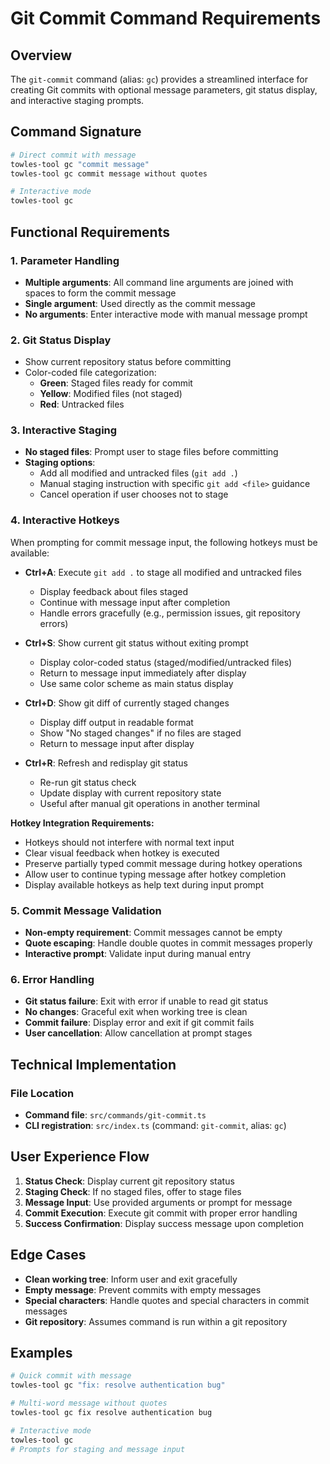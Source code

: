# Git Commit Command Requirements

## Overview

The `git-commit` command (alias: `gc`) provides a streamlined interface for creating Git commits with optional message parameters, git status display, and interactive staging prompts.

## Command Signature

```bash
# Direct commit with message
towles-tool gc "commit message"
towles-tool gc commit message without quotes

# Interactive mode
towles-tool gc
```

## Functional Requirements

### 1. Parameter Handling
- **Multiple arguments**: All command line arguments are joined with spaces to form the commit message
- **Single argument**: Used directly as the commit message
- **No arguments**: Enter interactive mode with manual message prompt

### 2. Git Status Display
- Show current repository status before committing
- Color-coded file categorization:
  - **Green**: Staged files ready for commit
  - **Yellow**: Modified files (not staged)
  - **Red**: Untracked files

### 3. Interactive Staging
- **No staged files**: Prompt user to stage files before committing
- **Staging options**:
  - Add all modified and untracked files (`git add .`)
  - Manual staging instruction with specific `git add <file>` guidance
  - Cancel operation if user chooses not to stage

### 4. Interactive Hotkeys
When prompting for commit message input, the following hotkeys must be available:

- **Ctrl+A**: Execute `git add .` to stage all modified and untracked files
  - Display feedback about files staged
  - Continue with message input after completion
  - Handle errors gracefully (e.g., permission issues, git repository errors)

- **Ctrl+S**: Show current git status without exiting prompt
  - Display color-coded status (staged/modified/untracked files)
  - Return to message input immediately after display
  - Use same color scheme as main status display

- **Ctrl+D**: Show git diff of currently staged changes
  - Display diff output in readable format
  - Show "No staged changes" if no files are staged
  - Return to message input after display

- **Ctrl+R**: Refresh and redisplay git status
  - Re-run git status check
  - Update display with current repository state
  - Useful after manual git operations in another terminal

**Hotkey Integration Requirements:**
- Hotkeys should not interfere with normal text input
- Clear visual feedback when hotkey is executed
- Preserve partially typed commit message during hotkey operations
- Allow user to continue typing message after hotkey completion
- Display available hotkeys as help text during input prompt

### 5. Commit Message Validation
- **Non-empty requirement**: Commit messages cannot be empty
- **Quote escaping**: Handle double quotes in commit messages properly
- **Interactive prompt**: Validate input during manual entry

### 6. Error Handling
- **Git status failure**: Exit with error if unable to read git status
- **No changes**: Graceful exit when working tree is clean
- **Commit failure**: Display error and exit if git commit fails
- **User cancellation**: Allow cancellation at prompt stages

## Technical Implementation

### File Location
- **Command file**: `src/commands/git-commit.ts`
- **CLI registration**: `src/index.ts` (command: `git-commit`, alias: `gc`)

## User Experience Flow

1. **Status Check**: Display current git repository status
2. **Staging Check**: If no staged files, offer to stage files
3. **Message Input**: Use provided arguments or prompt for message
4. **Commit Execution**: Execute git commit with proper error handling
5. **Success Confirmation**: Display success message upon completion

## Edge Cases

- **Clean working tree**: Inform user and exit gracefully
- **Empty message**: Prevent commits with empty messages
- **Special characters**: Handle quotes and special characters in commit messages
- **Git repository**: Assumes command is run within a git repository

## Examples

```bash
# Quick commit with message
towles-tool gc "fix: resolve authentication bug"

# Multi-word message without quotes
towles-tool gc fix resolve authentication bug

# Interactive mode
towles-tool gc
# Prompts for staging and message input
```
